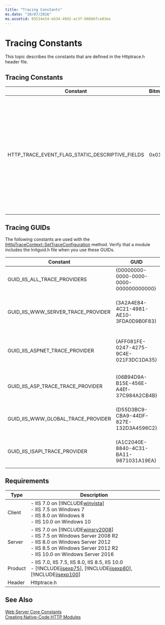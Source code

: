 ```yaml
---
title: "Tracing Constants"
ms.date: "10/07/2016"
ms.assetid: 03514e54-e634-49d2-ac3f-08866fca03ee
---
```

# Tracing Constants

This topic describes the constants that are defined in the Httptrace.h header file.  
  
## Tracing Constants  
  
|Constant|Bitmask|Description|  
|--------------|-------------|-----------------|  
|HTTP_TRACE_EVENT_FLAG_STATIC_DESCRIPTIVE_FIELDS|0x01|If the `dwFlags` member of an [HTTP_TRACE_EVENT](../../web-development-reference/native-code-api-reference/http-trace-event-structure.md) structure is set to this value, indicates that the `pProviderGuid`, `pAreaGuid`, and `pszEventName` members of that structure, as well as the `pszName` and `pszDescription` members in each [HTTP_TRACE_EVENT_ITEM](../../web-development-reference/native-code-api-reference/http-trace-event-item-structure.md) element of that structure, are `static`. In this case, the memory for all of these members is available and immutable for the lifetime of the process and, therefore, does not ever need to be copied.|  
  
## Tracing GUIDs  

 The following constants are used with the [IHttpTraceContext::SetTraceConfiguration](../../web-development-reference/native-code-api-reference/ihttptracecontext-settraceconfiguration-method.md) method. Verify that a module includes the Initguid.h file when you use these GUIDs.  
  
|Constant|GUID|Description|  
|--------------|----------|-----------------|  
|GUID_IIS_ALL_TRACE_PROVIDERS|{00000000-0000-0000-0000-000000000000}|Indicates that a module listens for events from all providers.|  
|GUID_IIS_WWW_SERVER_TRACE_PROVIDER|{3A2A4E84-4C21-4981-AE10-3FDA0D9B0F83}|Indicates that a module listens for events from only the provider for World Wide Web (WWW) server tracing.|  
|GUID_IIS_ASPNET_TRACE_PROVIDER|{AFF081FE-0247-4275-9C4E-021F3DC1DA35}|Indicates that a module listens for events from only the provider for [!INCLUDE[vstecasp](../../wmi-provider/includes/vstecasp-md.md)] tracing.|  
|GUID_IIS_ASP_TRACE_TRACE_PROVIDER|{06B94D9A-B15E-456E-A4Ef-37C984A2CB4B}|Indicates that a module listens for events from only the provider for ASP tracing.|  
|GUID_IIS_WWW_GLOBAL_TRACE_PROVIDER|{D55D3BC9-CBA9-44DF-827E-132D3A4596C2}|Indicates that a module listens for events from only the provider for global tracing.|  
|GUID_IIS_ISAPI_TRACE_PROVIDER|{A1C2040E-8840-4C31-BA11-9871031A19EA}|Indicates that a module listens for events from only the provider for ISAPI tracing.|  
  
## Requirements  
  
|Type|Description|  
|----------|-----------------|  
|Client|-   IIS 7.0 on [!INCLUDE[winvista](../../wmi-provider/includes/winvista-md.md)]<br />-   IIS 7.5 on Windows 7<br />-   IIS 8.0 on Windows 8<br />-   IIS 10.0 on Windows 10|  
|Server|-   IIS 7.0 on [!INCLUDE[winsrv2008](../../wmi-provider/includes/winsrv2008-md.md)]<br />-   IIS 7.5 on Windows Server 2008 R2<br />-   IIS 8.0 on Windows Server 2012<br />-   IIS 8.5 on Windows Server 2012 R2<br />-   IIS 10.0 on Windows Server 2016|  
|Product|-   IIS 7.0, IIS 7.5, IIS 8.0, IIS 8.5, IIS 10.0<br />-   [!INCLUDE[iisexp75](../../web-development-reference/native-code-api-reference/includes/iisexp75-md.md)], [!INCLUDE[iisexp80](../../web-development-reference/native-code-api-reference/includes/iisexp80-md.md)], [!INCLUDE[iisexp100](../../web-development-reference/native-code-api-reference/includes/iisexp100-md.md)]|  
|Header|Httptrace.h|  
  
## See Also  

 [Web Server Core Constants](../../web-development-reference/native-code-api-reference/web-server-core-constants.md)   
 [Creating Native-Code HTTP Modules](../../web-development-reference/native-code-development-overview/creating-native-code-http-modules.md)
